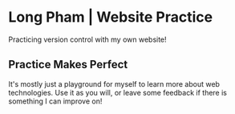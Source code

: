 # Long Pham | Website Practice
Practicing version control with my own website!

## Practice Makes Perfect
It's mostly just a playground for myself to learn more about web technologies. Use it as you will, or leave some feedback if there is something I can improve on!
